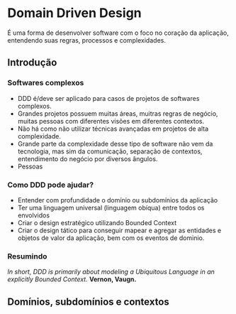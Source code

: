 # Domain Driven Design

É uma forma de desenvolver software com o foco no coração da aplicação, entendendo suas regras, processos e complexidades.

## Introdução

### Softwares complexos

- DDD é/deve ser aplicado para casos de projetos de softwares complexos.
- Grandes projetos possuem muitas áreas, muitras regras de negócio, muitas pessoas com diferentes visões em diferentes contextos.
- Não há como não utilizar técnicas avançadas em projetos de alta complexidade.
- Grande parte da complexidade desse tipo de software não vem da tecnologia, mas sim da comunicação, separação de contextos, entendimento do negócio por diversos ângulos.
- Pessoas

### Como DDD pode ajudar?

- Entender com profundidade o domínio ou subdomínios da aplicação
- Ter uma linguagem universal (linguagem obíqua) entre todos os envolvidos
- Criar o design estratégico utilizando Bounded Context
- Criar o design tático para conseguir mapear e agregar as entidades e objetos de valor da aplicação, bem com os eventos de dominio.

### Resumindo

<i>In short, DDD is primarily about modeling a Ubiquitous Language in an explicitly Bounded Context.</i>
<b>Vernon, Vaugn.</b>

## Domínios, subdomínios e contextos
